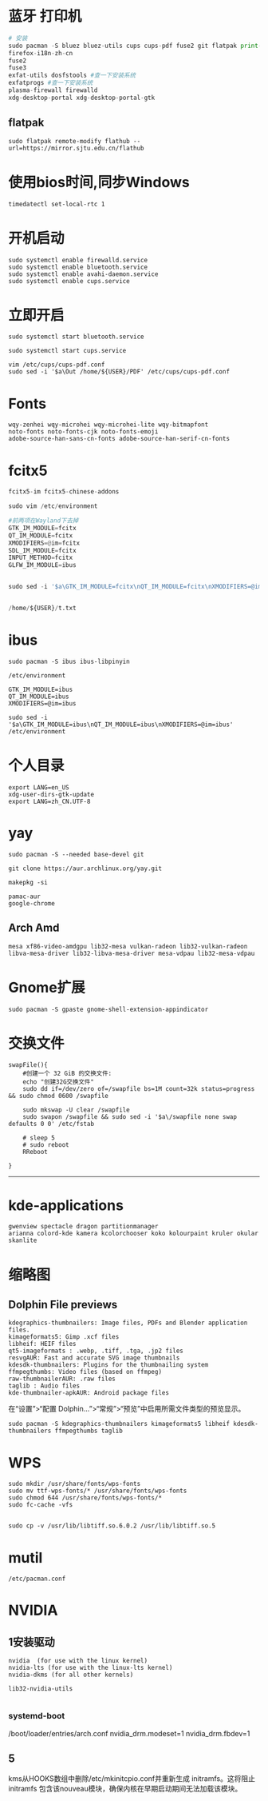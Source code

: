 
# 蓝牙 打印机
```python
# 安装 
sudo pacman -S bluez bluez-utils cups cups-pdf fuse2 git flatpak print-manager system-config-printer
firefox-i18n-zh-cn
fuse2 
fuse3
exfat-utils dosfstools #查一下安装系统
exfatprogs #查一下安装系统
plasma-firewall firewalld
xdg-desktop-portal xdg-desktop-portal-gtk 

```
## flatpak
```
sudo flatpak remote-modify flathub --url=https://mirror.sjtu.edu.cn/flathub
```
# 使用bios时间,同步Windows
```
timedatectl set-local-rtc 1
```

# 开机启动
```
sudo systemctl enable firewalld.service
sudo systemctl enable bluetooth.service
sudo systemctl enable avahi-daemon.service
sudo systemctl enable cups.service
```
# 立即开启
```
sudo systemctl start bluetooth.service

sudo systemctl start cups.service

vim /etc/cups/cups-pdf.conf
sudo sed -i '$a\Out /home/${USER}/PDF' /etc/cups/cups-pdf.conf
```
# Fonts
```
wqy-zenhei wqy-microhei wqy-microhei-lite wqy-bitmapfont 
noto-fonts noto-fonts-cjk noto-fonts-emoji 
adobe-source-han-sans-cn-fonts adobe-source-han-serif-cn-fonts 
```
# fcitx5
```python
fcitx5-im fcitx5-chinese-addons

sudo vim /etc/environment

#前两项在Wayland下去掉
GTK_IM_MODULE=fcitx
QT_IM_MODULE=fcitx
XMODIFIERS=@im=fcitx
SDL_IM_MODULE=fcitx
INPUT_METHOD=fcitx
GLFW_IM_MODULE=ibus


sudo sed -i '$a\GTK_IM_MODULE=fcitx\nQT_IM_MODULE=fcitx\nXMODIFIERS=@im=fcitx\nSDL_IM_MODULE=fcitx\nINPUT_METHOD=fcitx\nGLFW_IM_MODULE=ibus' /etc/environment


/home/${USER}/t.txt
```
# ibus
```
sudo pacman -S ibus ibus-libpinyin

/etc/environment

GTK_IM_MODULE=ibus
QT_IM_MODULE=ibus
XMODIFIERS=@im=ibus

sudo sed -i '$a\GTK_IM_MODULE=ibus\nQT_IM_MODULE=ibus\nXMODIFIERS=@im=ibus' /etc/environment

```
# 个人目录
```
export LANG=en_US
xdg-user-dirs-gtk-update
export LANG=zh_CN.UTF-8
```

# yay
```
sudo pacman -S --needed base-devel git

git clone https://aur.archlinux.org/yay.git

makepkg -si

pamac-aur
google-chrome

```
## Arch Amd
```
mesa xf86-video-amdgpu lib32-mesa vulkan-radeon lib32-vulkan-radeon
libva-mesa-driver lib32-libva-mesa-driver mesa-vdpau lib32-mesa-vdpau
```


# Gnome扩展
```
sudo pacman -S gpaste gnome-shell-extension-appindicator

```
# 交换文件
```
swapFile(){
    #创建一个 32 GiB 的交换文件:
    echo "创建32G交换文件"
    sudo dd if=/dev/zero of=/swapfile bs=1M count=32k status=progress && sudo chmod 0600 /swapfile
    
    sudo mkswap -U clear /swapfile
    sudo swapon /swapfile && sudo sed -i '$a\/swapfile none swap defaults 0 0' /etc/fstab
    
    # sleep 5
    # sudo reboot
    RReboot

}
```

----------------------------
# kde-applications
```
gwenview spectacle dragon partitionmanager
arianna colord-kde kamera kcolorchooser koko kolourpaint kruler okular skanlite
```

# 缩略图
## Dolphin File previews
```
kdegraphics-thumbnailers: Image files, PDFs and Blender application files.
kimageformats5: Gimp .xcf files
libheif: HEIF files
qt5-imageformats : .webp, .tiff, .tga, .jp2 files
resvgAUR: Fast and accurate SVG image thumbnails
kdesdk-thumbnailers: Plugins for the thumbnailing system
ffmpegthumbs: Video files (based on ffmpeg)
raw-thumbnailerAUR: .raw files
taglib : Audio files
kde-thumbnailer-apkAUR: Android package files
```
在“设置”>“配置 Dolphin...”>“常规”>“预览”中启用所需文件类型的预览显示。
```
sudo pacman -S kdegraphics-thumbnailers kimageformats5 libheif kdesdk-thumbnailers ffmpegthumbs taglib 
```


# WPS
```
sudo mkdir /usr/share/fonts/wps-fonts
sudo mv ttf-wps-fonts/* /usr/share/fonts/wps-fonts
sudo chmod 644 /usr/share/fonts/wps-fonts/*
sudo fc-cache -vfs


sudo cp -v /usr/lib/libtiff.so.6.0.2 /usr/lib/libtiff.so.5
```

# mutil
```
/etc/pacman.conf
```
# NVIDIA
## 1安装驱动
```
nvidia  (for use with the linux kernel) 
nvidia-lts (for use with the linux-lts kernel)
nvidia-dkms (for all other kernels)

lib32-nvidia-utils


```
### systemd-boot
/boot/loader/entries/arch.conf
nvidia_drm.modeset=1
nvidia_drm.fbdev=1
## 5
kms从HOOKS数组中删除/etc/mkinitcpio.conf并重新生成 initramfs。这将阻止 initramfs 包含该nouveau模块，确保内核在早期启动期间无法加载该模块。

